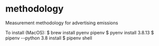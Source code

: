 # methodology
Measurement methodology for advertising emissions


To install (MacOS):
$ brew install pyenv pipenv
$ pyenv install 3.8.13
$ pipenv --python 3.8 install
$ pipenv shell

